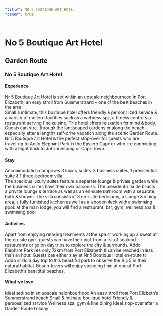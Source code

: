 ```yaml
---
"title": NR 5 BOUTIQUE ART HOTEL
"canon": true

---
```


# No 5 Boutique Art Hotel
## Garden Route
### No 5 Boutique Art Hotel

#### Experience
Nr 5 Boutique Art Hotel is set within an upscale neighbourhood in Port Elizabeth, an easy stroll from Summerstrand – one of the best beaches in the area.  
Small &amp; intimate, this boutique hotel offers friendly &amp; personalized service &amp; a variety of modern facilities such as a wellness spa, a fitness centre &amp; a restaurant serving fine cuisine.
This hotel offers relaxation for mind &amp; body.  Guests can stroll through the landscaped gardens or along the beach – especially after a lengthy self-drive vacation along the scenic Garden Route.
Nr 5 Boutique Art Hotel is the perfect stop-over for guests who are travelling to Addo Elephant Park in the Eastern Cape or who are connecting with a flight back to Johannesburg or Cape Town.

#### Stay
Accommodation comprises 3 luxury suites, 3 business suites, 1 presidential suite &amp; 1 three-bedroom villa.  
The spacious luxury suites feature a separate lounge &amp; private garden while the business suites have their own balconies.  The presidential suite boasts a private lounge &amp; terrace as well as an en-suite bathroom with a separate bath &amp; shower. 
The villa consists of 3 en-suite bedrooms, a lounge &amp; dining area, a fully furnished kitchen as well as a wooden deck with a swimming pool.
At the main lodge, you will find a restaurant, bar, gym, wellness spa &amp; swimming pool.

#### Activities
Apart from enjoying relaxing treatments at the spa or working up a sweat at the on-site gym, guests can have their pick from a list of seafood restaurants or go on day trips to explore the city &amp; surrounds.
Addo Elephant Park lies only 72km from Port Elizabeth &amp; can be reached in less than an hour.  Guests can either stay at Nr 5 Boutique Hotel en-route to Addo or do a day trip to this beautiful park to observe the Big 5 in their natural habitat.
Beach-lovers will enjoy spending time at one of Port Elizabeth’s beautiful beaches.


#### What we love
Ideal setting in an upscale neighbourhood
An easy stroll from Port Elizbeth’s Summerstrand beach
Small &amp; intimate boutique hotel
Friendly &amp; personalized service
Wellness spa, gym &amp; fine dining
Ideal stop-over after a Garden Route holiday